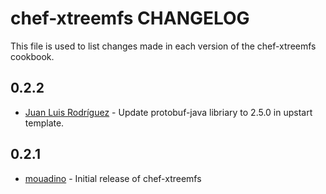 chef-xtreemfs CHANGELOG
==================

This file is used to list changes made in each version of the chef-xtreemfs cookbook.

0.2.2
-----
- [Juan Luis Rodríguez](https://github.com/juanluisrp) - Update protobuf-java libriary to 2.5.0 in upstart template.

0.2.1
-----
- [mouadino](https://github.com/mouadino) - Initial release of chef-xtreemfs